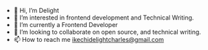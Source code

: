 - 👋 Hi, I’m Delight
- 👀 I’m interested in frontend development and Technical Writing. 
- 🌱 I’m currently a Frontend Developer 
- 💞️ I’m looking to collaborate on open source, and technical writing.
- 📫 How to reach me ikechidelightcharles@gmail.com

<!---
Delight2003/Delight2003 is a ✨ special ✨ repository because its `README.md` (this file) appears on your GitHub profile.
You can click the Preview link to take a look at your changes.
--->
